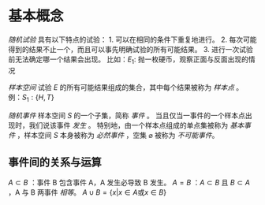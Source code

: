 # 基本概念

*随机试验*
	具有以下特点的试验：
	1. 可以在相同的条件下重复地进行。
	2. 每次可能得到的结果不止一个，而且可以事先明确试验的所有可能结果。
	3. 进行一次试验前无法确定哪一个结果会出现。
	比如：$E_{1}:\ \text{抛一枚硬币，观察正面与反面出现的情况}$

*样本空间*
	试验 $E$ 的所有可能结果组成的集合，其中每个结果被称为 *样本点* 。
	例：$\displaystyle S_{1}:\{H, T\}$

*随机事件*
	样本空间 $S$ 的一个子集，简称 *事件* 。
	当且仅当一事件的一个样本点出现时，我们说该事件 *发生* 。
	特别地，由一个样本点组成的单点集被称为 *基本事件* ，样本空间 $S$ 本身被称为 *必然事件* ，空集 $\varnothing$ 被称为 *不可能事件*。

## 事件间的关系与运算

$\displaystyle A \subset B$ ：事件 B 包含事件 A，A 发生必导致 B 发生。
$\displaystyle A=B$ ：$A \subset B$ 且 $B \subset A$ ，A 与 B 两事件 *相等*。
$\displaystyle  A \cup B = \{ x|x \in A \text{或} x \in B \}$ 

